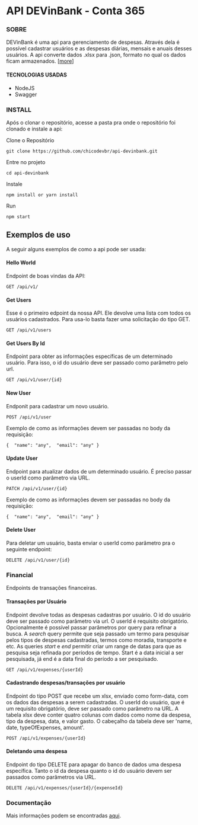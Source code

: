 # API DEVinBank - Conta 365

### SOBRE

DEVinBank é uma api para gerenciamento de despesas. Através dela é possível cadastrar usuários e as despesas diárias, mensais e anuais desses usuários. A api converte dados .xlsx para .json, formato no qual os dados ficam armazenados. [[more](https://devinbank.herokuapp.com/api/doc/)]



#### TECNOLOGIAS USADAS

- NodeJS
- Swagger



### INSTALL

Após o clonar o repositório, acesse a pasta pra onde o repositório foi clonado e instale a api:



Clone o Repositório

`git clone https://github.com/chicodevbr/api-devinbank.git`



Entre no projeto

`cd api-devinbank`



Instale

`npm install or yarn install`



Run

`npm start`



## Exemplos de uso

A seguir alguns exemplos de como a api pode ser usada:



#### Hello World

Endpoint de boas vindas da API:

`GET /api/v1/  `



#### Get Users

Esse é o primeiro edpoint da nossa API. Ele devolve uma lista com todos os usuários cadastrados. Para usa-lo basta fazer uma solicitação do tipo GET. 

`GET /api/v1/users`





#### Get Users By Id

Endpoint para obter as informações específicas de um determinado usuário. Para isso, o id do usuário deve ser passado como parâmetro pelo url.

`GET /api/v1/user/{id}`



#### New User

Endponit para cadastrar um novo usuário. 

`POST /api/v1/user`

Exemplo de como as informações devem ser passadas no body da requisição:

`{  "name": "any",  "email": "any" }`



#### Update User

Endpoint para atualizar dados de um determinado usuário. É preciso passar o userId como parâmetro via URL.

`PATCH /api/v1/user/{id}`

Exemplo de como as informações devem ser passadas no body da requisição:

`{  "name": "any",  "email": "any" }`



#### Delete User

Para deletar um usuário, basta enviar o userId como parâmetro pra o seguinte endpoint:

`DELETE /api/v1/user/{id}`



### Financial

Endpoints de transações financeiras.



#### Transações por Usuário

Endpoint devolve todas as despesas cadastras por usuário. O id do usuário deve ser passado como parâmetro via url. O userId é requisito obrigatório. Opcionalmente é possível passar parâmetros por query para refinar a busca. A *search* query permite que seja passado um termo para pesquisar pelos tipos de despesas cadastradas, termos como moradia, transporte e etc. As queries *start* e *end* permitir criar um range de datas para que as pesquisa seja refinada por períodos de tempo. Start é a data inicial a ser pesquisada, já end é a data final do período a ser pesquisado.

`GET /api/v1/expenses/{userId}`



#### Cadastrando despesas/transações por usuário

Endpoint do tipo POST que recebe um xlsx, enviado como form-data, com os dados das despesas a serem cadastradas. O userId do usuário, que é um requisito obrigatório, deve ser passado como parâmetro na URL. A tabela xlsx deve conter quatro colunas com dados como nome da despesa, tipo da despesa, data, e valor gasto. O cabeçalho da tabela deve ser 'name, date, typeOfExpenses, amount'.

`POST /api/v1/expenses/{userId}`



#### Deletando uma despesa

Endpoint do tipo DELETE para apagar do banco de dados uma despesa específica. Tanto o id da despesa quanto o id do usuário devem ser passados como parâmetros via URL.

`DELETE /api/v1/expenses/{userId}/{expenseId}`



### Documentação 

Mais informações podem se encontradas [aqui](https://devinbank.herokuapp.com/api/doc/).
